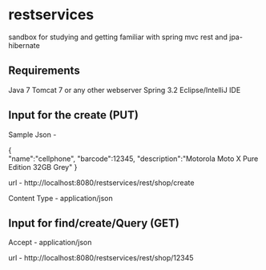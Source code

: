 # restservices
sandbox for studying and getting familiar with spring mvc rest and jpa-hibernate


Requirements
-------------
Java 7
Tomcat 7 or any other webserver
Spring 3.2
Eclipse/IntelliJ IDE

Input for the create (PUT)
---------------------------
Sample Json -
 
{  
   "name":"cellphone",
   "barcode":12345,
   "description":"Motorola Moto X Pure Edition 32GB Grey"
}

url - http://localhost:8080/restservices/rest/shop/create

Content Type - application/json

Input for find/create/Query (GET)
-----------------------------------
Accept - application/json

url - http://localhost:8080/restservices/rest/shop/12345
